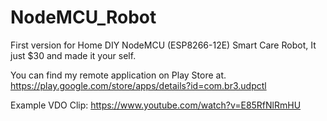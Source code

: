 # NodeMCU_Robot
First version for Home DIY NodeMCU (ESP8266-12E) Smart Care Robot, It just $30 and made it your self.

You can find my remote application on Play Store at.
https://play.google.com/store/apps/details?id=com.br3.udpctl

Example VDO Clip:
https://www.youtube.com/watch?v=E85RfNlRmHU

